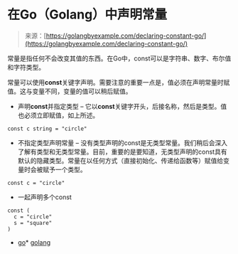 <!--yml

分类：未分类

日期：2024-10-13 06:28:02

-->

# 在Go（Golang）中声明常量

> 来源：[https://golangbyexample.com/declaring-constant-go/](https://golangbyexample.com/declaring-constant-go/)

常量是指任何不会改变其值的东西。在Go中，const可以是字符串、数字、布尔值和字符类型。

常量可以使用**const**关键字声明。需要注意的重要一点是，值必须在声明常量时赋值。这与变量不同，变量的值可以稍后赋值。

+   声明**const**并指定类型 – 它以**const**关键字开头，后接名称，然后是类型。值也必须立即赋值，如上所述。

```
const c string = "circle"
```

+   不指定类型声明常量 – 没有类型声明的const是无类型常量。我们稍后会深入了解有类型和无类型常量。目前，重要的是要知道，无类型声明的const具有默认的隐藏类型。常量在以任何方式（直接初始化、传递给函数等）赋值给变量时会被赋予一个类型。

```
const c = "circle"
```

+   一起声明多个const

```
const (
  c = "circle"
  s = "square"
)
```

+   [go](https://golangbyexample.com/tag/go/)*   [golang](https://golangbyexample.com/tag/golang/)
